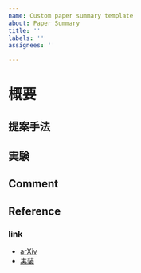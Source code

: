 ```yaml
---
name: Custom paper summary template
about: Paper Summary
title: ''
labels: ''
assignees: ''

---
```


# 概要

## 提案手法

## 実験

## Comment

## Reference

### link

- [arXiv]()
- [実装]()